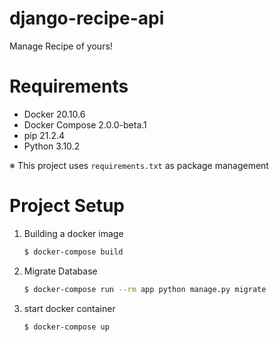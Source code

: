 # django-recipe-api
Manage Recipe of yours!

# Requirements

- Docker 20.10.6
- Docker Compose 2.0.0-beta.1
- pip 21.2.4
- Python 3.10.2

※ This project uses `requirements.txt` as package management

# Project Setup

1. Building a docker image
    ```bash
    $ docker-compose build
    ```

3. Migrate Database
    ```bash
    $ docker-compose run --rm app python manage.py migrate
    ```

4. start docker container
    ```bash
    $ docker-compose up 
    ```
